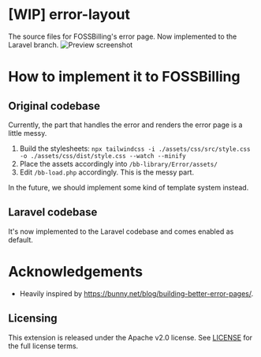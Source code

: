 # [WIP] error-layout
The source files for FOSSBilling's error page. Now implemented to the Laravel branch.
![Preview screenshot](https://user-images.githubusercontent.com/35808275/181360799-6bcfe059-9742-45d1-9061-eeeac7044e43.png)

# How to implement it to FOSSBilling
## Original codebase
Currently, the part that handles the error and renders the error page is a little messy.
1. Build the stylesheets: `npx tailwindcss -i ./assets/css/src/style.css -o ./assets/css/dist/style.css --watch --minify`
2. Place the assets accordingly into `/bb-library/Error/assets/`
3. Edit `/bb-load.php` accordingly. This is the messy part.


In the future, we should implement some kind of template system instead.

## Laravel codebase
It's now implemented to the Laravel codebase and comes enabled as default.

# Acknowledgements
* Heavily inspired by https://bunny.net/blog/building-better-error-pages/.

## Licensing
This extension is released under the Apache v2.0 license. See [LICENSE](https://github.com/FOSSBilling/error-layout/blob/master/LICENSE) for the full license terms.
